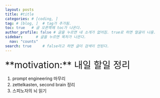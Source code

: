 ```yaml
---
layout: posts
title: #title
categories: # [coding, ]
tag: # [blog, ]  # tag가 추가됨.
toc: true   # 글 오른쪽에 toc가 나온다.
author_profile: false # 글을 누르면 내 소개가 없어짐. true로 하면 얼굴이 나옴.
sidebar:      # 글을 누르면 목차가 나온다.
  nav: "counts" 
search: true     # false라고 하면 글이 검색이 안된다.
---
```


<div class="notice--info" markdown="1" style='font-size: 30px'>
**motivation:** 내일 할일 정리  
</div>


1. prompt engineering 마무리
2. zettelkasten, second brain 정리
3. 스피노자의 뇌 읽기

